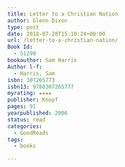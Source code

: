 ```yaml
---
title: Letter to a Christian Nation
author: Glenn Dixon
type: post
date: 2018-07-28T15:10:24+00:00
url: /letter-to-a-christian-nation/
Book Id:
  - 51299
bookauthor: Sam Harris
Author l-f:
  - Harris, Sam
isbn: 307265773
isbn13: 9780307265777
myrating: ★★★★
publisher: Knopf
pages: 91
yearpublished: 2006
status: read
categories:
  - GoodReads
tags:
  - books

---
```

